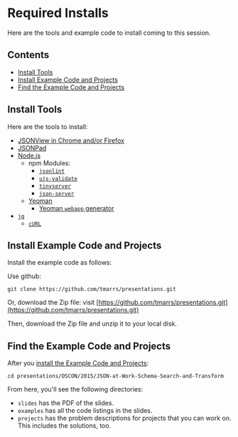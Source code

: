 Required Installs
=================
Here are the tools and example code to install coming to this session.

## Contents
- [Install Tools](#install-tools)
- [Install Example Code and Projects](#install-example-code-and-projects)
- [Find the Example Code and Projects](#find-the-example-code-and-projects)


## Install Tools
Here are the tools to install:
* [JSONView in Chrome and/or Firefox](https://github.com/tmarrs/json-at-work/tree/master/appendix-a#installing-jsonview-in-chrome-and-firefox)
* [JSONPad](https://github.com/tmarrs/json-at-work/tree/master/appendix-a#installing-jsonpad)
* [Node.js](https://github.com/tmarrs/json-at-work/tree/master/appendix-a#installing-nodejs)
  * npm Modules:
    * [`jsonlint`](https://github.com/tmarrs/json-at-work/tree/master/appendix-a#install-jsonlint)
    * [`ujs-validate`](https://github.com/tmarrs/json-at-work/tree/master/appendix-a#install-ujs-validate)
    * [`tinyserver`](https://github.com/tmarrs/json-at-work/tree/master/appendix-a#install-tinyserver)
    * [`json-server`](https://github.com/tmarrs/json-at-work/tree/master/appendix-a#install-json-server)
  * [Yeoman](https://github.com/tmarrs/json-at-work/tree/master/appendix-a#installing-yeoman)
    * [Yeoman `webapp` generator](https://github.com/tmarrs/json-at-work/tree/master/appendix-a#installing-the-webapp-yeoman-generator)
* [`jq`](https://github.com/tmarrs/json-at-work/tree/master/appendix-a#installing-jq)
  * [`cURL`](https://github.com/tmarrs/json-at-work/tree/master/appendix-a#installing-curl)

## Install Example Code and Projects
Install the example code as follows:

Use github:
```
git clone https://github.com/tmarrs/presentations.git
```

Or, download the Zip file:
visit [https://github.com/tmarrs/presentations.git](https://github.com/tmarrs/presentations.git)

Then, download the Zip file and unzip it to your local disk.

## Find the Example Code and Projects
After you [install the Example Code and Projects](#install-example-code-and-projects):

```
cd presentations/OSCON/2015/JSON-at-Work-Schema-Search-and-Transform
```

From here, you'll see the following directories:
* `slides` has the PDF of the slides.
* `examples` has all the code listings in the slides.
* `projects` has the problem descriptions for projects that you can work on. This includes the solutions, too.
